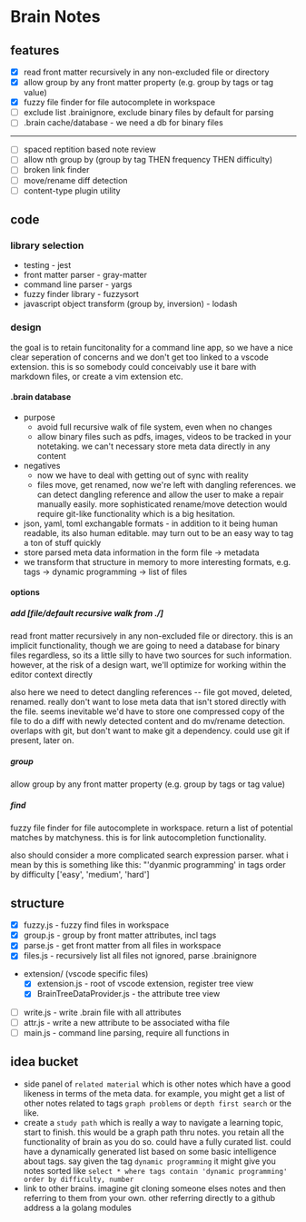 # Brain Notes

## features

- [x] read front matter recursively in any non-excluded file or directory
- [x] allow group by any front matter property (e.g. group by tags or tag value)
- [x] fuzzy file finder for file autocomplete in workspace
- [ ] exclude list .brainignore, exclude binary files by default for parsing
- [ ] .brain cache/database - we need a db for binary files

---

- [ ] spaced reptition based note review
- [ ] allow nth group by (group by tag THEN frequency THEN difficulty)
- [ ] broken link finder
- [ ] move/rename diff detection
- [ ] content-type plugin utility

## code

### library selection

- testing - jest
- front matter parser - gray-matter
- command line parser - yargs
- fuzzy finder library - fuzzysort
- javascript object transform (group by, inversion) - lodash

### design

the goal is to retain funcitonality for a command line app, so we have a nice
clear seperation of concerns and we don't get too linked to a vscode
extension. this is so somebody could conceivably use it bare with markdown
files, or create a vim extension etc.

#### .brain database

- purpose
  - avoid full recursive walk of file system, even when no changes
  - allow binary files such as pdfs, images, videos to be tracked in your
    notetaking. we can't necessary store meta data directly in any content
- negatives
  - now we have to deal with getting out of sync with reality
  - files move, get renamed, now we're left with dangling references. we can
    detect dangling reference and allow the user to make a repair manually
    easily. more sophisticated rename/move detection would require git-like
    functionality which is a big hesitation.
- json, yaml, toml exchangable formats - in addition to it being human readable,
  its also human editable. may turn out to be an easy way to tag a ton of stuff quickly
- store parsed meta data information in the form file -> metadata
- we transform that structure in memory to more interesting formats, e.g. tags ->
  dynamic programming -> list of files

#### options

##### add [file/default recursive walk from ./]

read front matter recursively in any non-excluded file or directory. this is an
implicit functionality, though we are going to need a database for binary files
regardless, so its a little silly to have two sources for such information.
however, at the risk of a design wart, we'll optimize for working within the
editor context directly

also here we need to detect dangling references -- file got moved, deleted,
renamed. really don't want to lose meta data that isn't stored directly with the
file. seems inevitable we'd have to store one compressed copy of the file to do
a diff with newly detected content and do mv/rename detection. overlaps with
git, but don't want to make git a dependency. could use git if present, later on.

##### group

allow group by any front matter property (e.g. group by tags or tag value)

##### find

fuzzy file finder for file autocomplete in workspace. return a list of potential
matches by matchyness. this is for link autocompletion functionality.

also should consider a more complicated search expression parser. what i mean by
this is something like this: "'dyanmic programming' in tags order by difficulty
['easy', 'medium', 'hard']

## structure

- [x] fuzzy.js - fuzzy find files in workspace
- [x] group.js - group by front matter attributes, incl tags
- [x] parse.js - get front matter from all files in workspace
- [x] files.js - recursively list all files not ignored, parse .brainignore
- extension/ (vscode specific files)
  - [x] extension.js - root of vscode extension, register tree view
  - [x] BrainTreeDataProvider.js - the attribute tree view
- [ ] write.js - write .brain file with all attributes
- [ ] attr.js - write a new attribute to be associated witha file
- [ ] main.js - command line parsing, require all functions in

## idea bucket

- side panel of `related material` which is other notes which have a good
  likeness in terms of the meta data. for example, you might get a list of other
  notes related to tags `graph problems` or `depth first search` or the like.
- create a `study path` which is really a way to navigate a learning topic,
  start to finish. this would be a graph path thru notes. you retain all the
  functionality of brain as you do so. could have a fully curated list. could
  have a dynamically generated list based on some basic intelligence about tags.
  say given the tag `dynamic programming` it might give you notes sorted like
  `select * where tags contain 'dynamic programming' order by difficulty, number`
- link to other brains. imagine git cloning someone elses notes and then
  referring to them from your own. other referring directly to a github address
  a la golang modules
